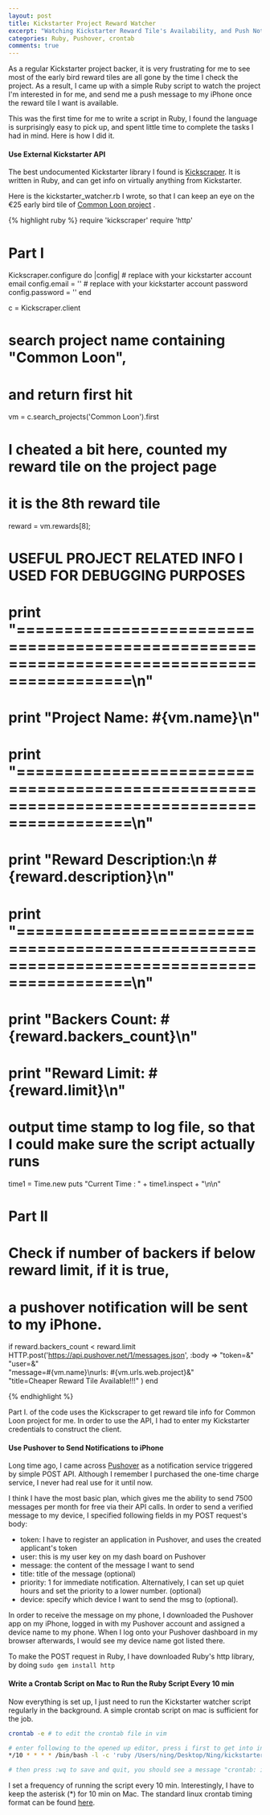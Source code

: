 ```yaml
---
layout: post
title: Kickstarter Project Reward Watcher
excerpt: "Watching Kickstarter Reward Tile's Availability, and Push Notifications to iPhone"
categories: Ruby, Pushover, crontab
comments: true
---
```


As a regular Kickstarter project backer, it is very frustrating for me to see most of the early bird
reward tiles are all gone by the time I check the project. As a result, I came up with a simple Ruby
script to watch the project I'm interested in for me, and send me a push message to my iPhone once
the reward tile I want is available.

This was the first time for me to write a script in Ruby, I found the language is surprisingly easy to
pick up, and spent little time to complete the tasks I had in mind. Here is how I did it.

#### Use External Kickstarter API

The best undocumented Kickstarter library I found is [Kickscraper](https://github.com/markolson/kickscraper).
It is written in Ruby, and can get info on virtually anything from Kickstarter.

Here is the kickstarter_watcher.rb I wrote, so that I can keep an eye on the €25 early bird tile
of [Common Loon project](https://www.kickstarter.com/projects/573665728/common-loon-a-ruler-set-that-holds-a-world-of-crea)
.

{% highlight ruby %}
require 'kickscraper'
require 'http'

# Part I
Kickscraper.configure do |config|
    # replace with your kickstarter account email
    config.email = '<kickstarter email>'
    # replace with your kickstarter account password
    config.password = '<kickstarter password>'
end

c = Kickscraper.client
# search project name containing "Common Loon",
# and return first hit
vm = c.search_projects('Common Loon').first
# I cheated a bit here, counted my reward tile on the project page
# it is the 8th reward tile
reward = vm.rewards[8];

# USEFUL PROJECT RELATED INFO I USED FOR DEBUGGING PURPOSES
# print "==========================================================================================\n"
# print "Project Name: #{vm.name}\n"
# print "==========================================================================================\n"
# print "Reward Description:\n #{reward.description}\n"
# print "==========================================================================================\n"
# print "Backers Count: #{reward.backers_count}\n"
# print "Reward Limit: #{reward.limit}\n"

# output time stamp to log file, so that I could make sure the script actually runs
time1 = Time.new
puts "Current Time : " + time1.inspect + "\n\n"

# Part II
# Check if number of backers if below reward limit, if it is true,
# a pushover notification will be sent to my iPhone.  
if reward.backers_count < reward.limit
    HTTP.post('https://api.pushover.net/1/messages.json', :body =>
                "token=<pushover app token>&"\
                "user=<user id>&"\
                "message=#{vm.name}\nurls: #{vm.urls.web.project}&"\
                "title=Cheaper Reward Tile Available!!!"
                )
end

{% endhighlight %}

Part I. of the code uses the Kickscraper to get reward tile info for Common Loon project for me. In order to use the API,
I had to enter my Kickstarter credentials to construct the client.

#### Use Pushover to Send Notifications to iPhone
Long time ago, I came across [Pushover](https://pushover.net) as a notification service triggered by simple POST API.
Although I remember I purchased the one-time charge service, I never had real use for it until now.

I think I have the most basic plan, which gives me the ability to send 7500 messages per month for
free via their API calls. In order to send a verified message to my device, I specified following fields
in my POST request's body:

- token: I have to register an application in Pushover, and uses the created applicant's token
- user: this is my user key on my dash board on Pushover
- message: the content of the message I want to send
- title: title of the message (optional)
- priority: 1 for immediate notification. Alternatively, I can set up quiet hours and set the priority to a lower number. (optional)
- device: specify which device I want to send the msg to (optional).

In order to receive the message on my phone, I downloaded the Pushover app on my iPhone, logged in with my
Pushover account and assigned a device name to my phone. When I log onto your Pushover dashboard in my browser afterwards,
I would see my device name got listed there.

To make the POST request in Ruby, I have downloaded Ruby's http library, by doing ``` sudo gem install http ```

#### Write a Crontab Script on Mac to Run the Ruby Script Every 10 min
Now everything is set up, I just need to run the Kickstarter watcher script regularly in the background. A simple crontab script
on mac is sufficient for the job.

```bash
crontab -e # to edit the crontab file in vim

# enter following to the opened up editor, press i first to get into insert mode
*/10 * * * * /bin/bash -l -c 'ruby /Users/ning/Desktop/Ning/kickstarter/kickstarter_watcher.rb >> /Users/ning/Desktop/Ning/kickstarter/run.log'

# then press :wq to save and quit, you should see a message "crontab: installing new crontab"
```

I set a frequency of running the script every 10 min. Interestingly, I have to keep the asterisk (\*) for 10 min on Mac.
The standard linux crontab timing format can be found [here](http://www.unixgeeks.org/security/newbie/unix/cron-1.html).
